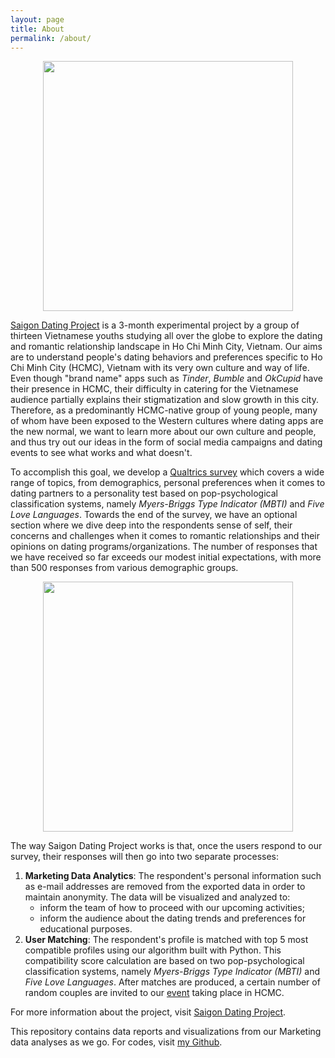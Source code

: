 ```yaml
---
layout: page
title: About
permalink: /about/
---
```


<p align="center">
  <img src="https://github.com/ngmaihuong/saigondatingproject/blob/master/assets/img/logo.png?raw=true"  width="400">
</p>

[Saigon Dating Project](https://www.facebook.com/saigondatingproject/) is a 3-month experimental project by a group of thirteen Vietnamese youths studying all over the globe to explore the dating and romantic relationship landscape in Ho Chi Minh City, Vietnam. Our aims are to understand people's dating behaviors and preferences specific to Ho Chi Minh City (HCMC), Vietnam with its very own culture and way of life. Even though "brand name" apps such as *Tinder*, *Bumble* and *OkCupid* have their presence in HCMC, their difficulty in catering for the Vietnamese audience partially explains their stigmatization and slow growth in this city. Therefore, as a predominantly HCMC-native group of young people, many of whom have been exposed to the Western cultures where dating apps are the new normal, we want to learn more about our own culture and people, and thus try out our ideas in the form of social media campaigns and dating events to see what works and what doesn't.

To accomplish this goal, we develop a [Qualtrics survey](https://bit.ly/3erPyMY) which covers a wide range of topics, from demographics, personal preferences when it comes to dating partners to a personality test based on pop-psychological classification systems, namely *Myers-Briggs Type Indicator (MBTI)* and *Five Love Languages*. Towards the end of the survey, we have an optional section where we dive deep into the respondents sense of self, their concerns and challenges when it comes to romantic relationships and their opinions on dating programs/organizations. The number of responses that we have received so far exceeds our modest initial expectations, with more than 500 responses from various demographic groups.

<p align="center">
  <img src="https://github.com/ngmaihuong/saigondatingproject/blob/master/assets/img/Pin%20post%20SDP.png"  width="400">
</p>

The way Saigon Dating Project works is that, once the users respond to our survey, their responses will then go into two separate processes:
1. **Marketing Data Analytics**: The respondent's personal information such as e-mail addresses are removed from the exported data in order to maintain anonymity. The data will be visualized and analyzed to: 
    - inform the team of how to proceed with our upcoming activities;
    - inform the audience about the dating trends and preferences for educational purposes.
2. **User Matching**: The respondent's profile is matched with top 5 most compatible profiles using our algorithm built with Python. This compatibility score calculation are based on two pop-psychological classification systems, namely *Myers-Briggs Type Indicator (MBTI)* and *Five Love Languages*. After matches are produced, a certain number of random couples are invited to our [event](https://www.facebook.com/events/693552397922277/) taking place in HCMC.

For more information about the project, visit [Saigon Dating Project](https://www.facebook.com/saigondatingproject/).

This repository contains data reports and visualizations from our Marketing data analyses as we go. For codes, visit [my Github](https://github.com/ngmaihuong/saigondatingproject-su20).
